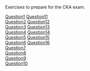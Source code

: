 Exercises to prepare for the CKA exam.

[Question1](question1/question1.md) [Question11](question11/question11.md)<br>
[Question2](question2/question2.md) [Question12](question12/question12.md)<br>
[Question3](question3/question3.md) [Question13](question13/question13.md)<br>
[Question4](question4/question4.md) [Question14](question14/question14.md)<br>
[Question5](question5/question5.md) [Question15](question15/question15.md)<br>
[Question6](question6/question6.md) [Question16](question16/question16.md)<br>
[Question7](question7/question7.md)<br>
[Question8](question8/question8.md)<br>
[Question9](question9/question9.md)<br>
[Question10](question10/question10.md)
